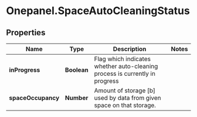 # Onepanel.SpaceAutoCleaningStatus

## Properties
Name | Type | Description | Notes
------------ | ------------- | ------------- | -------------
**inProgress** | **Boolean** | Flag which indicates whether auto-cleaning process is currently in progress  | 
**spaceOccupancy** | **Number** | Amount of storage [b] used by data from given space on that storage. | 


